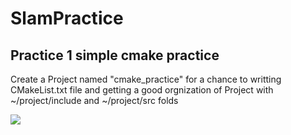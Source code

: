 # SlamPractice
## Practice 1 simple cmake practice
Create a Project named "cmake_practice" for a chance to writting CMakeList.txt file and getting a good orgnization of Project with ~/project/include and ~/project/src folds

<img src="https://render.githubusercontent.com/render/math?math=e^{i \pi} = -1">
